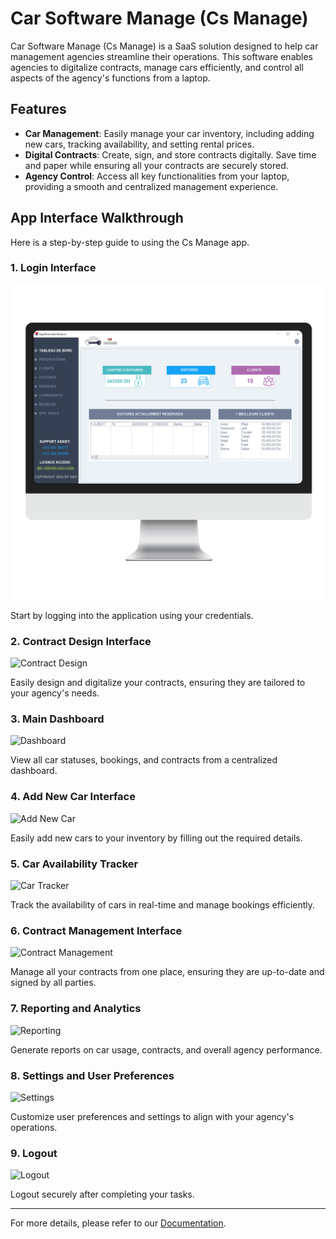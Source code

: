 # Car Software Manage (Cs Manage)

Car Software Manage (Cs Manage) is a SaaS solution designed to help car management agencies streamline their operations. This software enables agencies to digitalize contracts, manage cars efficiently, and control all aspects of the agency's functions from a laptop.

## Features
- **Car Management**: Easily manage your car inventory, including adding new cars, tracking availability, and setting rental prices.
- **Digital Contracts**: Create, sign, and store contracts digitally. Save time and paper while ensuring all your contracts are securely stored.
- **Agency Control**: Access all key functionalities from your laptop, providing a smooth and centralized management experience.

## App Interface Walkthrough

Here is a step-by-step guide to using the Cs Manage app.

### 1. Login Interface
![Login](./0.png)

Start by logging into the application using your credentials.

### 2. Contract Design Interface
![Contract Design](./img/1.png)

Easily design and digitalize your contracts, ensuring they are tailored to your agency's needs.

### 3. Main Dashboard
![Dashboard](./img/2.png)

View all car statuses, bookings, and contracts from a centralized dashboard.

### 4. Add New Car Interface
![Add New Car](./img/3.png)

Easily add new cars to your inventory by filling out the required details.

### 5. Car Availability Tracker
![Car Tracker](./img/4.png)

Track the availability of cars in real-time and manage bookings efficiently.

### 6. Contract Management Interface
![Contract Management](./img/5.png)

Manage all your contracts from one place, ensuring they are up-to-date and signed by all parties.

### 7. Reporting and Analytics
![Reporting](./img/6.png)

Generate reports on car usage, contracts, and overall agency performance.

### 8. Settings and User Preferences
![Settings](./img/7.png)

Customize user preferences and settings to align with your agency's operations.

### 9. Logout
![Logout](./img/8.png)

Logout securely after completing your tasks.

---

For more details, please refer to our [Documentation](#).
